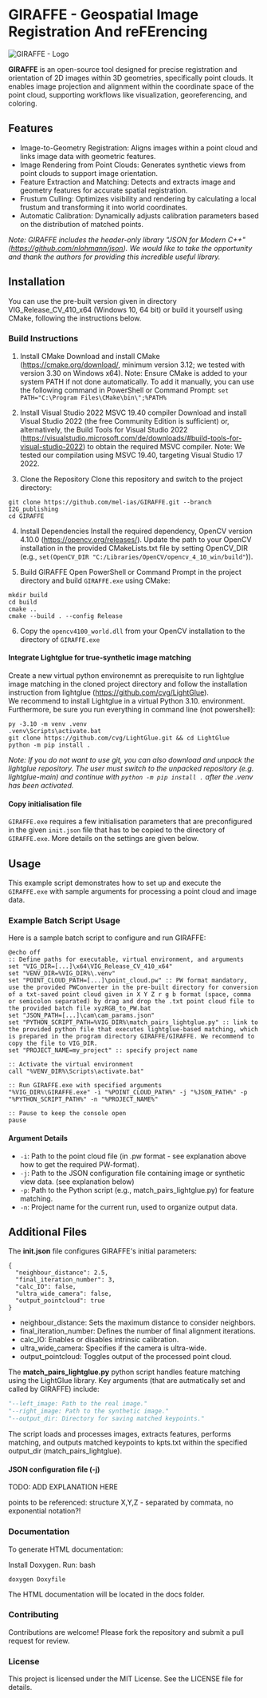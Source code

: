 # GIRAFFE -  Geospatial Image Registration And reFErencing

![GIRAFFE - Logo](https://github.com/mel-ias/GIRAFFE/blob/I2G_publishing/GIRAFFE/docs/logo/banner.png?raw=true)

**GIRAFFE** is an open-source tool designed for precise registration and orientation of 2D images within 3D geometries, specifically point clouds. It enables image projection and alignment within the coordinate space of the point cloud, supporting workflows like visualization, georeferencing, and coloring.

## Features
- Image-to-Geometry Registration: Aligns images within a point cloud and links image data with geometric features.
- Image Rendering from Point Clouds: Generates synthetic views from point clouds to support image orientation.
- Feature Extraction and Matching: Detects and extracts image and geometry features for accurate spatial registration.
- Frustum Culling: Optimizes visibility and rendering by calculating a local frustum and transforming it into world coordinates.
- Automatic Calibration: Dynamically adjusts calibration parameters based on the distribution of matched points.

*Note: GIRAFFE includes the header-only library "JSON for Modern C++" (https://github.com/nlohmann/json). We would like to take the opportunity and thank the authors for providing this incredible useful library.*


## Installation

You can use the pre-built version given in directory VIG_Release_CV_410_x64 (Windows 10, 64 bit) or build it yourself using CMake, following the instructions below.


### Build Instructions

1. Install CMake
Download and install CMake (https://cmake.org/download/, minimum version 3.12; we tested with version 3.30 on Windows x64).
Note: Ensure CMake is added to your system PATH if not done automatically. To add it manually, you can use the following command in PowerShell or Command Prompt:
```set PATH="C:\Program Files\CMake\bin\";%PATH%```

2. Install Visual Studio 2022 MSVC 19.40 compiler
Download and install Visual Studio 2022 (the free Community Edition is sufficient) or, alternatively, the Build Tools for Visual Studio 2022 (https://visualstudio.microsoft.com/de/downloads/#build-tools-for-visual-studio-2022) to obtain the required MSVC compiler.
Note: We tested our compilation using MSVC 19.40, targeting Visual Studio 17 2022.

3. Clone the Repository
Clone this repository and switch to the project directory:
```
git clone https://github.com/mel-ias/GIRAFFE.git --branch I2G_publishing
cd GIRAFFE
```

4. Install Dependencies
Install the required dependency, OpenCV version 4.10.0 (https://opencv.org/releases/). Update the path to your OpenCV installation in the provided CMakeLists.txt file by setting OpenCV_DIR (e.g., ```set(OpenCV_DIR "C:/Libraries/OpenCV/opencv_4_10_win/build"```)).

5. Build GIRAFFE
Open PowerShell or Command Prompt in the project directory and build ```GIRAFFE.exe``` using CMake:

```
mkdir build
cd build
cmake ..
cmake --build . --config Release
```

6. Copy the ```opencv4100_world.dll``` from your OpenCV installation to the directory of ```GIRAFFE.exe```

#### Integrate Lightglue for true-synthetic image matching
Create a new virtual python environemnt as prerequisite to run lightglue image matching in the cloned project directory and follow the installation instruction from lightglue (https://github.com/cvg/LightGlue).  
We recommend to install Lightglue in a virtual Python 3.10. environment. Furthermore, be sure you run everything in command line (not powershell):

```
py -3.10 -m venv .venv
.venv\Scripts\activate.bat
git clone https://github.com/cvg/LightGlue.git && cd LightGlue
python -m pip install .
```

*Note: If you do not want to use git, you can also download and unpack the lightglue repository. The user must switch to the unpacked repository (e.g. lightglue-main) and continue with ```python -m pip install .``` after the .venv has been activated.*

#### Copy initialisation file
```GIRAFFE.exe``` requires a few initialisation parameters that are preconfigured in the given ```init.json``` file that has to be copied to the directory of ```GIRAFFE.exe```. More details on the settings are given below.

## Usage
This example script demonstrates how to set up and execute the ```GIRAFFE.exe``` with sample arguments for processing a point cloud and image data.

### Example Batch Script Usage
Here is a sample batch script to configure and run GIRAFFE:

```
@echo off
:: Define paths for executable, virtual environment, and arguments
set "VIG_DIR=[...]\x64\VIG_Release_CV_410_x64"
set "VENV_DIR=%VIG_DIR%\.venv"
set "POINT_CLOUD_PATH=[...]\point_cloud.pw" :: PW format mandatory, use the provided PWConverter in the pre-built directory for conversion of a txt-saved point cloud given in X Y Z r g b format (space, comma or semicolon separated) by drag and drop the .txt point cloud file to the provided batch file xyzRGB_to_PW.bat
set "JSON_PATH=[...]\cam\cam_params.json"
set "PYTHON_SCRIPT_PATH=%VIG_DIR%\match_pairs_lightglue.py" :: link to the provided python file that executes lightglue-based matching, which is prepared in the program directory GIRAFFE/GIRAFFE. We recommend to copy the file to VIG_DIR.
set "PROJECT_NAME=my_project" :: specify project name

:: Activate the virtual environment
call "%VENV_DIR%\Scripts\activate.bat"

:: Run GIRAFFE.exe with specified arguments
"%VIG_DIR%\GIRAFFE.exe" -i "%POINT_CLOUD_PATH%" -j "%JSON_PATH%" -p "%PYTHON_SCRIPT_PATH%" -n "%PROJECT_NAME%"

:: Pause to keep the console open
pause
```
#### Argument Details
- `-i`: Path to the point cloud file (in .pw format - see explanation above how to get the required PW-format).
- `-j`: Path to the JSON configuration file containing image or synthetic view data. (see explanation below)
- `-p`: Path to the Python script (e.g., match_pairs_lightglue.py) for feature matching.
- `-n`: Project name for the current run, used to organize output data.

## Additional Files
The **init.json** file configures GIRAFFE's initial parameters:
```
{
  "neighbour_distance": 2.5,
  "final_iteration_number": 3,
  "calc_IO": false,
  "ultra_wide_camera": false,
  "output_pointcloud": true
}
```

- neighbour_distance: Sets the maximum distance to consider neighbors.
- final_iteration_number: Defines the number of final alignment iterations.
- calc_IO: Enables or disables intrinsic calibration.
- ultra_wide_camera: Specifies if the camera is ultra-wide.
- output_pointcloud: Toggles output of the processed point cloud.

The **match_pairs_lightglue.py** python script handles feature matching using the LightGlue library. Key arguments (that are autmatically set and called by GIRAFFE) include:

```python
"--left_image: Path to the real image."
"--right_image: Path to the synthetic image."
"--output_dir: Directory for saving matched keypoints."
```
The script loads and processes images, extracts features, performs matching, and outputs matched keypoints to kpts.txt within the specified output_dir (match_pairs_lightglue).

#### JSON configuration file (-j)

TODO: ADD EXPLANATION HERE



points to be referenced: structure X,Y,Z - separated by commata, no exponential notation?!

### Documentation

To generate HTML documentation:

Install Doxygen.
Run:
bash

`
doxygen Doxyfile
`

The HTML documentation will be located in the docs folder.

### Contributing
Contributions are welcome! Please fork the repository and submit a pull request for review.

### License
This project is licensed under the MIT License. See the LICENSE file for details.